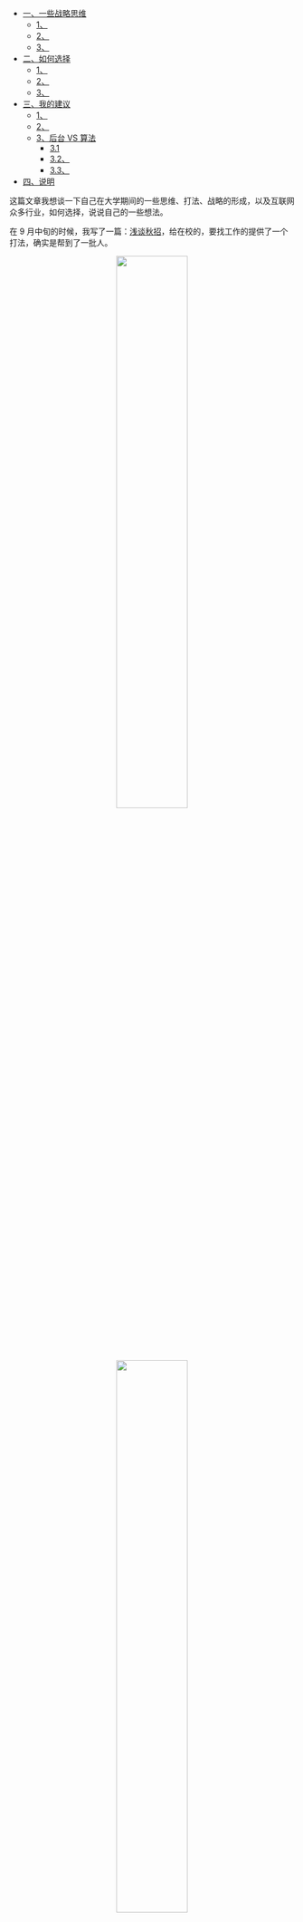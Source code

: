 - [一、一些战略思维](#一一些战略思维)
  - [1、](#1)
  - [2、](#2)
  - [3、](#3)
- [二、如何选择](#二如何选择)
  - [1、](#1-1)
  - [2、](#2-1)
  - [3、](#3-1)
- [三、我的建议](#三我的建议)
  - [1、](#1-2)
  - [2、](#2-2)
  - [3、后台 VS 算法](#3后台-vs-算法)
    - [3.1](#31)
    - [3.2、](#32)
    - [3.3、](#33)
- [四、说明](#四说明)

这篇文章我想谈一下自己在大学期间的一些思维、打法、战略的形成，以及互联网众多行业，如何选择，说说自己的一些想法。

在 9 月中旬的时候，我写了一篇：[浅谈秋招](https://mp.weixin.qq.com/s?__biz=MzU4MjQ3NzEyNA==&mid=2247483847&idx=1&sn=9ca0cb6e4a1f551836c17db25322c0a4&chksm=fdb6f5eccac17cfa6c92d4d4d08a6dd5734fad59872de144a11b4069e8bdc991ec09f4ca31d6&scene=21#wechat_redirect)，给在校的，要找工作的提供了一个打法，确实是帮到了一批人。

<div align=center><img src='https://mmbiz.qpic.cn/mmbiz_png/iaumSdLKJXtTuA59jlRDhcI7sotq1mz4A3AAvS2iciaK1Rusuic1HYfPiaYlkCLcZTqzkXl6WBDbicd9FBqPxoU3YicSQ/640?wx_fmt=png&tp=webp&wxfrom=5&wx_lazy=1&wx_co=1' width="50%" height="50%"></div>

<div align=center><img src='https://mmbiz.qpic.cn/mmbiz_png/iaumSdLKJXtTuA59jlRDhcI7sotq1mz4AOKDoIHZoY3PdPiaEnpOSpHVibnrKrPNoCpaMNOunXoxjpFvZiaEHLaUeg/640?wx_fmt=png&tp=webp&wxfrom=5&wx_lazy=1&wx_co=1' width="50%" height="50%"></div>

前段时间写的一篇：[我为什么建议大家一定要考研？](https://mp.weixin.qq.com/s?__biz=MzU4MjQ3NzEyNA==&mid=2247483923&idx=1&sn=e8dc03353ca87caf2b98041e1399a376&chksm=fdb6f638cac17f2ec56ad4e349732fcd30b66d735f0e7fd55bd73cf5dbc65505cc6d9808e6fe&scene=21#wechat_redirect)也是有很多人给我发了消息，太多了（都是感谢的一些话），就不截图了，说真的，能帮助到各位，真的很开心。

**我只是在战略上，意识上给大家灌输，真的能取得这些成就，完全是你自己的努力与坚持，最应该感谢的是自己。**

熟悉我的，在我文章中反复出现的一句话：**帮助别人就是帮助自己，这也是我的人生准则。**

一路走来，我也在不断的思考，在选择面前该何去何从；关于人生的重大选择，其实很多人都是看不清的，**而我的一些判断与建议，都是我一路走来的所见、所想，以及跟行业大佬的交流，希望能帮助到你。**

## 一、一些战略思维

**人生就是战场，每一次选择，需要布局、谋略、打法。**

我在大学期间，不仅仅是技术能力的提升，还有一些思维、打法，战略的形成。

### 1、

我个人是特别的喜欢金庸的武侠小说，其中经典的几部更是反反复复的看了好多遍，自己从小学、初中、高中、大学、甚至毕业了，再忙也得在去读，去品味，其中境界之高需要一生去琢磨。

笑傲的风清扬、天龙的扫地僧、倚天的张三丰、射雕的王重阳、等等，都是绝等的世外高手，其修炼的心法、拳脚各不相同，但是都达到了出神入化的境地，都在追求武学上的造诣；**成功的路千千万万，不是唯一的，我们只有找到适合自己的路，坚持走下去，才有可能获得精彩的人生。**

**拘泥不化，不知变通，剑术一道，讲究的是行云流水，任意所之，活学活用，可造之材！**

**招式是死的，发招的人是活的，有招可寻，便给了敌人有迹可乘，只有做到心中无招，方能真正的进入高手境界！**

**剑上无招，敌人才没法可破，无招胜有招，此乃剑法之极！**

**他强任他强，清风佛山岗，他横由他横，明月照大江，他自狠来他自恶，我自一口真气足！**

这些看似武学秘诀，实则指的是人性的修为，格局，这种心境实在是妙不可言，是一种无上心法，给了我在学习、生活、工作中很多指导意义。

### 2、

先推荐大家一首音乐，强烈建议在听听《亮剑-中国军魂》。

大学期间，每逢开学，必刷《亮剑》(2005年版)，我说我大学四年看过几十遍,真的是毫不夸张，我的舍友也是极其的喜欢看这部剧，还记得那会一下课，回到宿舍，放起《亮剑》，很多其他宿舍人就围观过来，一起看，我自己在实验室也是多次观看，那种日子真的是很热闹和怀念。

最近一次看《亮剑》，是上周再去杭州参加双十一的飞机上，我现在的时间这么宝贵，能花时间看这个，证明了对我的影响，对我的人生是有重大意义的，我觉得是对的自己就去追求。

李云龙，草根出身，一天军校都没读过，打起仗来，鬼点子特别多，洞察事物的本质，敢做别人不敢的事情，往往是反其道行之，其亮剑精神是值得每一个人学习。

**什么他娘的精锐，我就不信这个邪，老子打的就是精锐。**

**都是 2 个肩膀扛一个脑袋，谁怕谁啊，我们新一团不是被吓大的！**

**就算没有马，我们也比步兵快，这徒步的骑兵他到底还是骑兵！**

我是特别的喜欢这部剧，推荐给各位，**主要是精气神，敢打敢拼的个性，从中也可以学到很多的战略、打法，作为当代青年，好像缺失了那么一腔热血，每每看起，干劲十足。**

### 3、

大学期间，收藏了很多马云、俞敏洪的演讲，是极具渲染与感染力的，看看这些大佬之前的经历，在对比当下自己经历的这些挫折、失败又算得了什么呢？

人生失意之际，去看看这些演讲，大佬们的内心是多么的强大，以及是如何的应对，调整自己，很快的又有了信心，马云曾经说过：**最困难的时候，左手温暖右手！**

***三步走战略：金庸武侠 +《亮剑》+ 大佬演讲，是我大学四年战略、打法、布局的形成，对我的启发很大，同样的东西，在不同人眼里看到的就不一样，我看到的是这些格局、视野、精气神、判断力。***

## 二、如何选择

### 1、

越来越多的人开始踏入互联网行业，对于他们来说，这个行业还很陌生，对于选择要从事的互联网方向还很迷茫。

说真的，互联网/IT 行业，确实是高薪、也是大势所趋(响应国家号召，看看国家政策就知道了)，其互联网将是未来人工智能发展的基础设施，会像水、电，一样的离不开，其在未来发展的前景将会越来越好。

不管你在校是什么专业，现在从事的是什么行业，除了金融圈，**我是极其的建议大家踏入互联网行业，互联网行业现在是一片生机勃勃，蓄势待发之兆。**

互联网行业从大的方向上说一般有：技术岗、产品经理、运营岗、交互设计。

### 2、

**技术岗**

主流技术岗位：前端、后台、测试、运维、安卓、嵌入式、算法、信息安全等。

**我将大概阐述一下每个岗位，自己的理解，关于具体的细节和学习路线去 google、知乎、牛客上面搜一下，会有你想要的。**

1. 前端：Web 三剑客，html + css + js，以及一些常用的框架，写网页；
2. 后台：主流三大语言，Java C++ Go，服务器编程；
3. 测试：Linux、python、shell 的会编写测试用例，自动化测试；
4. 运维：Linux，docker部署，OpenStack云，解决服务器的故障问题；
5. 安卓：javaME，以 java 基础进行的手机 app 的开发；
6. 嵌入式：以 汇编/C 为主，进行硬件控制；
7. 算法：深度学习，数据挖掘，人工智能等；
8. 信息安全：黑客攻防，漏洞发掘；

### 3、

**非技术岗**

**A、产品经理**

跟业务方可以很好的沟通，制定出合理的产品需求，五大能力：具备用户思维，了解互联网技术，知识结构全面，善于协调合作，保持不断学习。

**B、运营岗**

熟悉常见的推广渠道，最大程度的增加用户粘性，至少具备三大能力：对内容的敏感能力，营销能力，商业判断能力。

**C、交互设计**

对视觉、UI 设计有一定的掌握，具备能力：人机界面交互、原型设计、用户研究能力等。

互联网行业众多岗位，对于人才的需求还是很大的，互联网界早年流传着一句话：百度的技术、腾讯的产品、阿里的运营，这句话不是空穴来风的，公司的基因就在那；**选择适合的行业，自己喜欢从事的方向，尽早的行动起来。**

## 三、我的建议

熟悉我的都知道，我是工程能力和算法能力都比较强的，工程方面：Linux C/C++ Java 主攻服务器编程，网络编程，算法方面：用 Python + Sql 写算法(调用相关的包和逻辑处理)。

数据结构 + 算法，操作系统 + 计算机网络，Linux + 数据库，不区分语言、不区分方向，是所有程序员必备功底，到了一定程度上项目，找工作的时候问题基本就不大了。

**战略选择，职业方向的决断，这是人生不得不打的一仗！**

### 1、

我当年为什么首选学习 C++：

1. 自己 C 语言学的比较好，所以就走了 C++ 道路;
2. 当时听过说 C++ 比较难，学的人少，而我喜欢挑战大的(这是道听途说);
3. 当时想进腾讯，腾讯后台都是 C++;

**当你不知道学什么方向的时候，不妨想想自己最想去哪家公司，看看那家公司的技术栈，和相应的招聘要求，按照这个学习就好。**

### 2、

一般来说，从事技术岗位的男生远远大于女生，女生在技术岗位多以前端、后台、测试为主(小公司我可能不太清楚，但是大公司尤为明显)，在产品、运营、交互设计，男生、女生都可以选择。

**首选自己感兴趣的方向为主，选择自己喜欢干的事情是极其的重要！**

先抛开兴趣和非技术岗位而言，我想谈一下目前互联网众多岗位的一些特点以及是否选择它来进行学习。

- 从事最少的 2 个职业方向：信息安全和嵌入式；
- 女生最多的 2 个技术方向：前端和测试；
- 最好找工作的 2 个方向：后台和算法；

对于前端和测试岗位需求也还可以，如果选择这个方向也是不错的，嵌入式真的是跟硬件有关，走的人较少，不过是越老越吃香的，信息安全，这块学的特别多，也难，不好学，着实的有着黑客精神和真的是喜欢这个方向才能学好，不管哪块，最好是兴趣驱动。

运维工程师我觉得也挺好就业的，是一个被大多数人所忽略的职位，安卓这几年岗位较少，已经不太建议新人再去入门学习了。

### 3、后台 VS 算法

#### 3.1

我个人是从 Linux C/C++ 后台转到算法工程师的，对于后台和算法是比较熟悉的，其他的领域看个人兴趣，方向选择了。

我个人是喜欢底层的一些东西，大学期间写的都是 C++ 方向的，这个方向很难写出什么花哨的东西，都是写过一些检测内存是否泄漏的工具、压缩工具之类的，觉得是挺锻炼人的。

后台三大方向：C++ Java Go。

学好 C++ 可以写底层，写系统，写插件，写对性能要求比较高的应用，学好java 的应用面是非常的广，许多应用都是要 java 来实现的，学好 Go 在后台领域的前景不错，目前百度、头条、滴滴都已经用 Go 在开发了。

算法领域：主要还是 Python，从 Python 基础，到爬虫、数据分析，再到深度学习，人工智能，是一条线，并且算法工程师的前景，未来的趋势也是非常的不错，是一门很有潜力，竞争很大的方向。

#### 3.2、

**一个优秀的算法工程师：是建立在工程能力极强的基础上，逻辑清晰，代码功底扎实的。**

**很多算法工程师缺少工程能力，尽管你原理在熟，数学公式推导在熟，说的头头是道，但对基本的业务逻辑都写的不清楚，对底层的细节，都想不清楚，编码能力没有历经工程的历练，算法领域别指望做什么高手，想在算法层面上做好也是不可能的。**

**工程能力跟基础是不一样的，工程能力是通过项目迭代积累起来的，对编码习惯、编程素养，逻辑的培养是至关重要的。**

对于很多人 ，其实在选择方向上还很纠结，对于在校的，如果是研究生，选择学习 Python 方向，走算法工程师之路，最终也是找这个岗位的话，是很不错的，这个岗位现在竞争激烈，一切拿实力说话。

对于本科，选择算法工程师这个岗位，说真的，这个方向对数学要求挺高的，并且深入下去也是相当难的，如果本科就业的时候，拿这个找工作，基本上就是九死一生了（除非能力特别强的）。

对于 Python 爬虫、数据分析岗位，秋招大厂基本上没有爬虫岗（内部工具都集成好了，分布式、IP 代理池都做了，直接用就好），数据分析岗位也是少的可怜，**要是想去大厂，就直接投算法工程师，或者就选其他方向。**

**按照目前这个形势，对于本科的你，选择了学习 Python 的话，也想去大厂，秋招直奔算法工程师（破釜沉舟一战即可），如果你不投算法工程师岗位，其他爬虫岗（根本就没有）、数据分析岗（少的可怜）基本上没戏。**

要是我建议的话：我觉得在大学期间，学个 Java ，阿里、百度、美团、京东基本上都是 Java 系，也好找工作，也好进大厂就业，以后在转个大数据方向挺不错的；要是对底层感兴趣，想更快的成为高手，可以学习 C++，C++ 的学习周期相对长一些；**Python 的话，可以作为兴趣，学学爬虫、数据分析，慢慢的积蓄力量，等以后社招了，自己水平到了，时机成熟了，直接投算法岗，走人工智能方向。**

对于已经在社会上工作的你，不管你现在是从事 Java 开发还是前端、Go 开发之类，建议可以花时间了解 Python，走一条数据挖掘，深度学习，人工智能之路，这块未来的岗位需求应该会越来越多，一切等时机成熟，自身能力具备，就可以跳槽入算法岗了。

#### 3.3、

Python 这个方向完全可以作为兴趣去学习，秋招的时候不会 Python， 一点也不影响你进大厂，主要还是：基础 + 算法 + 项目，（我面试了那么多互联网大厂，没提 Python 半个字，除了面试算法岗，京东和阿里），还是选好方向，好好修炼，提升自己能力为主。

工作了的，真的是可以考虑考虑这个方向，下来多往这块靠拢，多了解这块，即使你一开始没有选择算法岗，也不影响，我也是先后台，在转算法，走的社招来的这边。

**我以前就不会写 Python，到了用 Python 的时候，直接上手就干了，当天下午就可以做出项目的效果预期了，说句实话，我到现在都没有系统的学习过 Python，但是相应的问题都能解决，能力的培养至关重要，编程思维都是一样的，具体哪里不会直接 Google 就行了，具备了某一方向的能力以及深度（我是系统的学习过 Linux C/C++ 的），其他语言方向，我真的觉得就不用入门学习，直接干就完了！**

要有与时俱进的精神，不断的在变化中看发展，选择自己适合的打法，以及多多的激励自己，迅速的成长起来！

**成长最快的就是压力，痛苦，折磨，压力越大，成长越快！**

**让暴风雨来的更猛烈一些吧！**

**狭路相逢勇者胜！**

ps：

1. 上周双十一，去杭州通宵值班，实在很忙，没有更文，各位见谅。
2. 走算法方向还是读研究生比较好（985/211），对于我之前说的考研建议，希望对大家有用，有人后来直接问我，要不要读博士，我的建议是，除非真的是喜欢科研，真的想走学术，不要轻易去读博，从这点上来说，我是不建议读博士的。

## 四、说明

原创文章链接：[初入互联网行业，如何选择？](https://mp.weixin.qq.com/s?__biz=MzU4MjQ3NzEyNA==&mid=2247483953&idx=1&sn=881abdba9da094420fc686c16402b280&chksm=fdb6f61acac17f0cfe7bdd6ae28bfffca25640aca98d0247e8168f68ce85172122ba438bb98f&token=1026755469&lang=zh_CN#rd)

